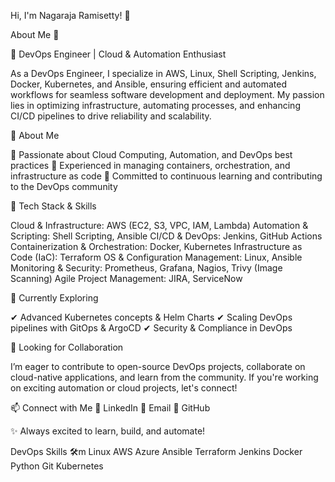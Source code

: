 Hi, I'm Nagaraja Ramisetty! 👋

About Me 🚀

🚀 DevOps Engineer | Cloud & Automation Enthusiast

As a DevOps Engineer, I specialize in AWS, Linux, Shell Scripting, Jenkins, Docker, Kubernetes, and Ansible, ensuring efficient and automated workflows for seamless software development and deployment. My passion lies in optimizing infrastructure, automating processes, and enhancing CI/CD pipelines to drive reliability and scalability.

🌟 About Me

🔹 Passionate about Cloud Computing, Automation, and DevOps best practices 🔹 Experienced in managing containers, orchestration, and infrastructure as code 🔹 Committed to continuous learning and contributing to the DevOps community

🚀 Tech Stack & Skills

Cloud & Infrastructure: AWS (EC2, S3, VPC, IAM, Lambda) Automation & Scripting: Shell Scripting, Ansible CI/CD & DevOps: Jenkins, GitHub Actions Containerization & Orchestration: Docker, Kubernetes Infrastructure as Code (IaC): Terraform OS & Configuration Management: Linux, Ansible Monitoring & Security: Prometheus, Grafana, Nagios, Trivy (Image Scanning) Agile Project Management: JIRA, ServiceNow

📌 Currently Exploring

✔ Advanced Kubernetes concepts & Helm Charts ✔ Scaling DevOps pipelines with GitOps & ArgoCD ✔ Security & Compliance in DevOps

🤝 Looking for Collaboration

I’m eager to contribute to open-source DevOps projects, collaborate on cloud-native applications, and learn from the community. If you're working on exciting automation or cloud projects, let's connect!

📫 Connect with Me 💼 LinkedIn 📧 Email 🚀 GitHub

✨ Always excited to learn, build, and automate!

DevOps Skills 🛠️m Linux AWS Azure Ansible Terraform Jenkins Docker Python Git Kubernetes
